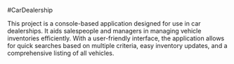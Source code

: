 #CarDealership


This project is a console-based application designed for use in car dealerships. It aids salespeople and managers in managing vehicle inventories efficiently. With a user-friendly interface, the application allows for quick searches based on multiple criteria, easy inventory updates, and a comprehensive listing of all vehicles.
